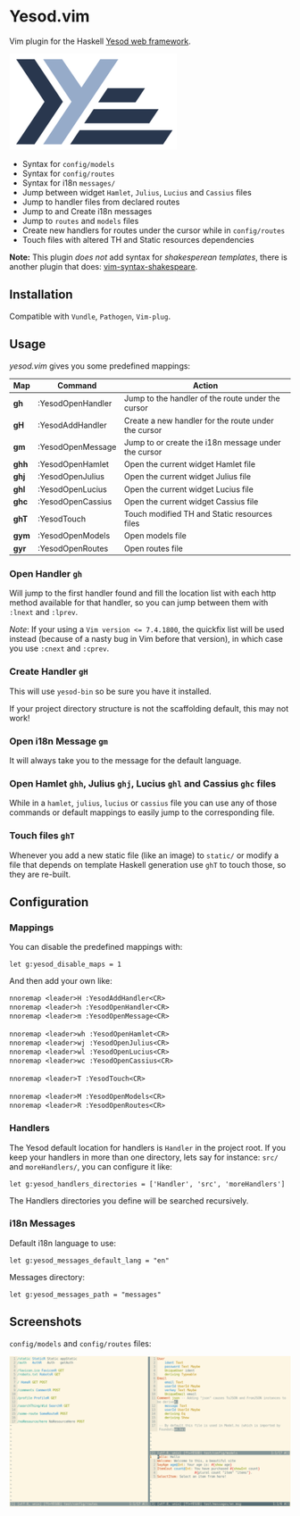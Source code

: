 # Yesod.vim

Vim plugin for the Haskell [Yesod web framework](http://www.yesodweb.com/).

![Yesod](yesod_logo.png)


* Syntax for `config/models`
* Syntax for `config/routes`
* Syntax for i18n `messages/`
* Jump between widget `Hamlet`, `Julius`, `Lucius` and `Cassius` files
* Jump to handler files from declared routes
* Jump to and Create i18n messages
* Jump to `routes` and `models` files
* Create new handlers for routes under the cursor while in `config/routes`
* Touch files with altered TH and Static resources dependencies

**Note:** This plugin *does not* add syntax for *shakesperean templates*, there
is another plugin that does:
[vim-syntax-shakespeare](https://github.com/pbrisbin/vim-syntax-shakespeare).


## Installation

Compatible with `Vundle`, `Pathogen`, `Vim-plug`.


## Usage

*yesod.vim* gives you some predefined mappings:

Map | Command | Action
--- | ------- | ------
**gh** | :YesodOpenHandler | Jump to the handler of the route under the cursor
**gH** | :YesodAddHandler | Create a new handler for the route under the cursor
**gm** | :YesodOpenMessage | Jump to or create the i18n message under the cursor
**ghh** | :YesodOpenHamlet | Open the current widget Hamlet file
**ghj** | :YesodOpenJulius | Open the current widget Julius file
**ghl** | :YesodOpenLucius | Open the current widget Lucius file
**ghc** | :YesodOpenCassius | Open the current widget Cassius file
**ghT** | :YesodTouch | Touch modified TH and Static resources files
**gym** | :YesodOpenModels | Open models file
**gyr** | :YesodOpenRoutes | Open routes file


### Open Handler `gh`

Will jump to the first handler found and fill the location list with each http
method available for that handler, so you can jump between them with `:lnext`
and `:lprev`.

*Note*: If your using a `Vim version <= 7.4.1800`, the quickfix list will be
used instead (because of a nasty bug in Vim before that version), in which case
you use `:cnext` and `:cprev`.

### Create Handler `gH`

This will use `yesod-bin` so be sure you have it installed.

If your project directory structure is not the scaffolding default, this may not
work!

### Open i18n Message `gm`

It will always take you to the message for the default language.

### Open Hamlet `ghh`, Julius `ghj`, Lucius `ghl` and Cassius `ghc` files

While in a `hamlet`, `julius`, `lucius` or `cassius` file you can use any of
those commands or default mappings to easily jump to the corresponding file.

### Touch files `ghT`

Whenever you add a new static file (like an image) to `static/` or modify a file
that depends on template Haskell generation use `ghT` to touch those, so they
are re-built.


## Configuration

### Mappings

You can disable the predefined mappings with:

```vim
let g:yesod_disable_maps = 1
```

And then add your own like:

```vim
nnoremap <leader>H :YesodAddHandler<CR>
nnoremap <leader>h :YesodOpenHandler<CR>
nnoremap <leader>m :YesodOpenMessage<CR>

nnoremap <leader>wh :YesodOpenHamlet<CR>
nnoremap <leader>wj :YesodOpenJulius<CR>
nnoremap <leader>wl :YesodOpenLucius<CR>
nnoremap <leader>wc :YesodOpenCassius<CR>

nnoremap <leader>T :YesodTouch<CR>

nnoremap <leader>M :YesodOpenModels<CR>
nnoremap <leader>R :YesodOpenRoutes<CR>
```

### Handlers

The Yesod default location for handlers is `Handler` in the project root. If you
keep your handlers in more than one directory, lets say for instance:
`src/` and `moreHandlers/`, you can configure it like:

```vim
let g:yesod_handlers_directories = ['Handler', 'src', 'moreHandlers']
```

The Handlers directories you define will be searched recursively.

### i18n Messages

Default i18n language to use:

```vim
let g:yesod_messages_default_lang = "en"
```

Messages directory:

```vim
let g:yesod_messages_path = "messages"
```


## Screenshots

`config/models` and `config/routes` files:

![Screenshot](screenshot.png)
